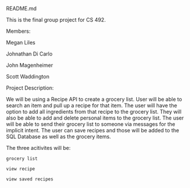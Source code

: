README.md

This is the final group project for CS 492.

Members:
  
  Megan Liles
  
  Johnathan Di Carlo
  
  John Magenheimer
  
  Scott Waddington
  
 Project Description:
 
  We will be using a Recipe API to create a grocery list. User will be able to search an item and pull up a recipe for that item. The user will have the option to add all ingredients from that recipe to the grocery list. 
  They will also be able to add and delete personal items to the grocery list.
  The user will be able to send their grocery list to someone via messages for the implicit intent.
  The user can save recipes and those will be added to the SQL Database as well as the grocery items.
  
  
  The three acitivites will be:
  
    grocery list
    
    view recipe
    
    view saved recipes
    
